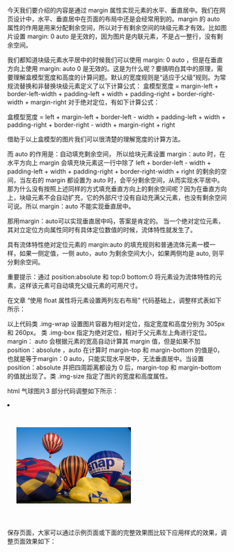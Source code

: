 今天我们要介绍的内容是通过 margin 属性实现元素的水平、垂直居中。我们在网页设计中，水平、垂直居中在页面的布局中还是会经常用到的。margin 的 auto 属性的作用是用来分配剩余空间，所以对于有剩余空间的块级元素才有效。比如图片设置 margin: 0 auto 是无效的，因为图片是内联元素，不是占一整行，没有剩余空间。

我们都知道块级元素水平居中的时候我们可以使用 margin: 0 auto ，但是在垂直方向上使用 margin: auto 0 是无效的。这是为什么呢？要搞明白其中的原理，需要理解盒模型宽度和高度的计算问题。默认的宽度规则是“适应于父级”规则。为常规流替换和非替换块级元素定义了以下计算公式：
盒模型宽度 = margin-left + border-left-width + padding-left + width + padding-right + border-right-width + margin-right
对于绝对定位，有如下计算公式：

盒模型宽度 = left + margin-left + border-left - width + padding-left + width + padding-right + border-right - width + margin-right + right 


借助于以上盒模型的图片我们可以很清楚的理解宽度的计算方法。

而 auto 的作用是：自动填充剩余空间， 所以给块元素设置 margin：auto 时，在水平方向上 margin 会填充块元素这一行中除了 left + border-left - width + padding-left + width + padding-right + border-right-width + right 的剩余的空间，当左右的 margin 都设置为 auto 时，会平分剩余空间，从而实现水平居中。那为什么没有按照上述同样的方式填充垂直方向上的剩余空间呢？因为在垂直方向上，块级元素不会自动扩充，它的外部尺寸没有自动充满父元素，也没有剩余空间可说。所以 margin：auto 不能实现垂直居中。

那用margin：auto可以实现垂直居中吗，答案是肯定的。 当一个绝对定位元素，其对立定位方向属性同时有具体定位数值的时候，流体特性就发生了。

具有流体特性绝对定位元素的 margin:auto 的填充规则和普通流体元素一模一样，如果一侧定值，一侧 auto，auto 为剩余空间大小，如果两侧均是 auto, 则平分剩余空间。

重要提示：通过 position:absolute 和 top:0 bottom:0 将元素设为流体特性的元素，这样该元素可自动填充父级元素的可用尺寸。

在文章 “使用 float 属性将元素设置两列左右布局” 代码基础上，调整样式表如下所示：
<style type="text/css">
.img-wrap {
     position: relative;
     top: 0px;
     left: 0px;
     width: 305px;
     height: 260px;
  }

  .img-box {
    position: absolute;
    top: 0;
    left: 0;
    right: 0;
    bottom: 0;
    margin: auto;
  }

  .img-size {
    width: 263px;
    height: 175px;
  }
</style>

以上代码类 .img-wrap 设置图片容器为相对定位，指定宽度和高度分别为 305px 和 260px。 类 .img-box 指定为绝对定位，相对于父元素左上角进行定位。margin： auto 会根据元素的宽高自动计算其 margin 值，但是如果不加 position：absolute ，auto 在计算时 margin-top 和 margin-bottom 的值是0，也就是等于margin：0 auto，只能实现水平居中，无法垂直居中。当设置 position：absolute 并把四周距离都设为 0 后，margin-top 和 margin-bottom 的值就出现了。类 .img-size 指定了图片的宽度和高度属性。

html 气球图片3 部分代码调整如下所示：

<li>
  <div class="img-wrap">
    <img src="../images/balloon3.jpg" alt="hot air balloon" class="img-box img-size"/>
  </div>
</li>

保存页面，大家可以通过示例页面或下面的完整效果图比较下应用样式的效果，调整页面效果如下：
